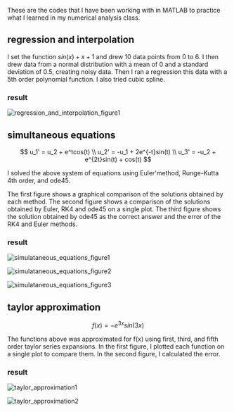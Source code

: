 These are the codes that I have been working with in MATLAB to practice what I learned in my numerical analysis class.

## regression and interpolation

I set the function  $sin(x) + x + 1$ and drew 10 data points from 0 to 6. I then drew data from a normal distribution with a mean of 0 and a standard deviation of 0.5, creating noisy data. Then I ran a regression this data with a 5th order polynomial function. I also tried cubic spline.

### result

![regression_and_interpolation_figure1](https://github.com/ppangTae/numerical_analysis/assets/92343537/46df2a9e-67da-4274-ad6d-b739c54c6c9b)

## simultaneous equations

$$
u_1' = u_2 + e^tcos(t) \\ u_2' = -u_1 + 2e^{-t}sin(t) \\ u_3' = -u_2 + e^{2t}sin(t) + cos(t)
$$

I solved the above system of equations using Euler'method, Runge-Kutta 4th order, and ode45.

The first figure shows a graphical comparison of the solutions obtained by each method.
The second figure shows a comparison of the solutions obtained by Euler, RK4 and ode45 on a single plot.
The third figure shows the solution obtained by ode45 as the correct answer and the error of the RK4 and Euler methods.

### result

![simulataneous_equations_figure1](https://github.com/ppangTae/numerical_analysis/assets/92343537/e918cb87-c3c4-4d35-a7d3-996accc254bc)

![simulataneous_equations_figure2](https://github.com/ppangTae/numerical_analysis/assets/92343537/1793b6b5-2252-483c-a843-8ee7d182a5c5)

![simulataneous_equations_figure3](https://github.com/ppangTae/numerical_analysis/assets/92343537/fe941196-dcfa-497e-9c39-2c7b43625aec)

## taylor approximation

$$
f(x) = -e^{3x}sin(3x)
$$

The functions above was approximated for f(x) using first, third, and fifth order taylor series expansions.
In the first figure, I plotted each function on a single plot to compare them.
In the second figure, I calculated the error.


### result

![taylor_approximation1](https://github.com/ppangTae/numerical_analysis/assets/92343537/985e9941-6475-4be7-99c7-5571bce6da0d)

![taylor_approximation2](https://github.com/ppangTae/numerical_analysis/assets/92343537/32a2ee99-3fb0-4fc8-8010-cea3d178d99c)
